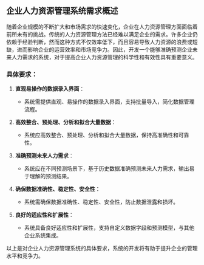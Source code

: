 ## 企业人力资源管理系统需求概述

随着企业规模的不断扩大和市场需求的快速变化，企业在人力资源管理方面面临着前所未有的挑战。传统的人力资源管理方法已经难以满足企业的需求。许多企业仍依赖于经验判断，然而这种方式不仅效率低下，而且容易导致人力资源的浪费或短缺，进而影响企业的运营效率和市场竞争力。因此，开发一个能够准确预测企业未来人力需求的系统，对于提高企业人力资源管理的科学性和有效性具有重要意义。

### 具体要求：

1. **直观易操作的数据录入界面**：
   - 系统需提供直观、易操作的数据录入界面，支持批量导入，简化数据管理流程。

2. **高效整合、预处理、分析和拟合大量数据**：
   - 系统应高效整合、预处理、分析和拟合大量数据，保持高准确性和可靠性。

3. **准确预测未来人力需求**：
   - 系统应在不同预测场景下，基于历史数据准确预测未来人力需求，输出易于理解的预测结果。

4. **确保数据准确性、稳定性、安全性**：
   - 系统需确保数据准确性、稳定性、安全性，防止数据泄露和损坏。

5. **良好的适应性和扩展性**：
   - 系统具备良好适应性和扩展性，支持自定义数据字段和预测模型，与其他企业系统集成。

以上是对企业人力资源管理系统的具体要求，系统的开发将有助于提升企业的管理水平和竞争力。
